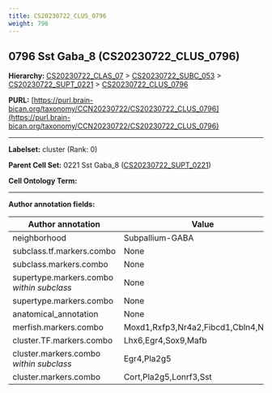```yaml
---
title: CS20230722_CLUS_0796
weight: 796
---
```

## 0796 Sst Gaba_8 (CS20230722_CLUS_0796)
<b>Hierarchy: </b>
[CS20230722_CLAS_07](../CS20230722_CLAS_07) >
[CS20230722_SUBC_053](../CS20230722_SUBC_053) >
[CS20230722_SUPT_0221](../CS20230722_SUPT_0221) >
[CS20230722_CLUS_0796](../CS20230722_CLUS_0796)

**PURL:** [https://purl.brain-bican.org/taxonomy/CCN20230722/CS20230722_CLUS_0796](https://purl.brain-bican.org/taxonomy/CCN20230722/CS20230722_CLUS_0796)

---


**Labelset:** cluster (Rank: 0)

**Parent Cell Set:** 0221 Sst Gaba_8 ([CS20230722_SUPT_0221](../CS20230722_SUPT_0221))



**Cell Ontology Term:** 

[MARKER GENES.]: #


---

[TRANSFERRED ANNOTATIONS.]: #


[AUTHOR ANNOTATION FIELDS.]: #


**Author annotation fields:**

| Author annotation | Value |
|-------------------|-------|
|neighborhood|Subpallium-GABA|
|subclass.tf.markers.combo|None|
|subclass.markers.combo|None|
|supertype.markers.combo _within subclass_|None|
|supertype.markers.combo|None|
|anatomical_annotation|None|
|merfish.markers.combo|Moxd1,Rxfp3,Nr4a2,Fibcd1,Cbln4,Nr4a3|
|cluster.TF.markers.combo|Lhx6,Egr4,Sox9,Mafb|
|cluster.markers.combo _within subclass_|Egr4,Pla2g5|
|cluster.markers.combo|Cort,Pla2g5,Lonrf3,Sst|
